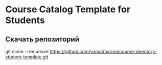 # Course Catalog Template for Students

## Скачать репозиторий

git clone --recursive https://github.com/yamadharma/course-directory-student-template.git


